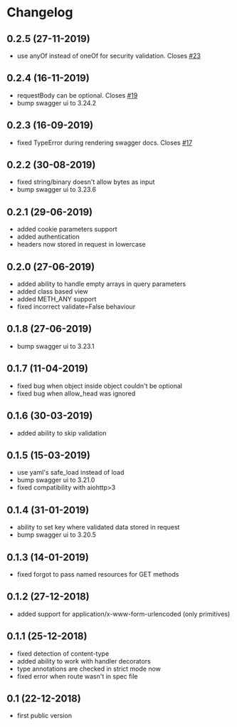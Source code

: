 # Changelog

## 0.2.5 (27-11-2019)
- use anyOf instead of oneOf for security validation. Closes [#23](https://github.com/hh-h/aiohttp-swagger3/issues/23)

## 0.2.4 (16-11-2019)
- requestBody can be optional. Closes [#19](https://github.com/hh-h/aiohttp-swagger3/issues/19)
- bump swagger ui to 3.24.2

## 0.2.3 (16-09-2019)
- fixed TypeError during rendering swagger docs. Closes [#17](https://github.com/hh-h/aiohttp-swagger3/issues/17)

## 0.2.2 (30-08-2019)
- fixed string/binary doesn't allow bytes as input
- bump swagger ui to 3.23.6

## 0.2.1 (29-06-2019)
- added cookie parameters support
- added authentication
- headers now stored in request in lowercase

## 0.2.0 (27-06-2019)
- added ability to handle empty arrays in query parameters
- added class based view
- added METH_ANY support
- fixed incorrect validate=False behaviour

## 0.1.8 (27-06-2019)
- bump swagger ui to 3.23.1

## 0.1.7 (11-04-2019)
- fixed bug when object inside object couldn't be optional
- fixed bug when allow_head was ignored

## 0.1.6 (30-03-2019)
- added ability to skip validation

## 0.1.5 (15-03-2019)
- use yaml's safe_load instead of load
- bump swagger ui to 3.21.0
- fixed compatibility with aiohttp>3

## 0.1.4 (31-01-2019)
- ability to set key where validated data stored in request
- bump swagger ui to 3.20.5

## 0.1.3 (14-01-2019)
- fixed forgot to pass named resources for GET methods

## 0.1.2 (27-12-2018)
- added support for application/x-www-form-urlencoded (only primitives)

## 0.1.1 (25-12-2018)
- fixed detection of content-type
- added ability to work with handler decorators
- type annotations are checked in strict mode now
- fixed error when route wasn't in spec file

## 0.1 (22-12-2018)
- first public version